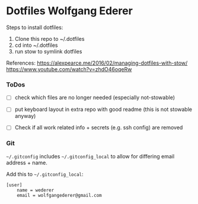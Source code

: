# Dotfiles Wolfgang Ederer

Steps to install dotfiles:
1. Clone this repo to ~/.dotfiles
2. cd into ~/.dotfiles
3. run stow <folder> to symlink dotfiles

References:
https://alexpearce.me/2016/02/managing-dotfiles-with-stow/
https://www.youtube.com/watch?v=zhdO46oqeRw

### ToDos

- [ ] check which files are no longer needed (especially not-stowable)
- [ ] put keyboard layout in extra repo with good readme (this is not stowable anyway)
- [ ] Check if all work related info + secrets (e.g. ssh config) are removed


### Git
`~/.gitconfig` includes `~/.gitconfig_local` to allow for differing email address + name.

Add this to `~/.gitconfig_local`:
```
[user]
	name = wederer
	email = wolfgangederer@gmail.com
```
